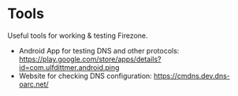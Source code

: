 # Tools

Useful tools for working & testing Firezone.

- Android App for testing DNS and other protocols: https://play.google.com/store/apps/details?id=com.ulfdittmer.android.ping
- Website for checking DNS configuration: https://cmdns.dev.dns-oarc.net/
